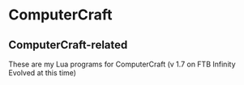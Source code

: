 # ComputerCraft
## ComputerCraft-related

These are my Lua programs for ComputerCraft (v 1.7 on FTB Infinity Evolved at this time)
